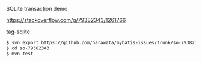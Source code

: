 SQLite transaction demo

https://stackoverflow.com/q/79382343/1261766

tag-sqlite

```sh
$ svn export https://github.com/harawata/mybatis-issues/trunk/so-79382343
$ cd so-79382343
$ mvn test
```
